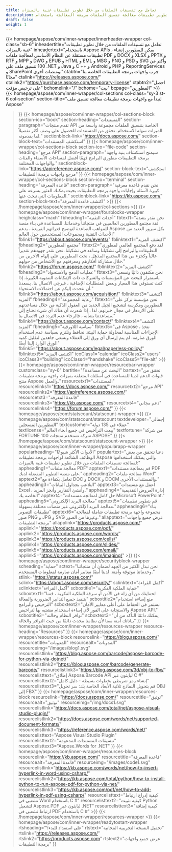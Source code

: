 ```yaml
---
title: تعامل مع تنسيقات الملفات من خلال تطوير تطبيقات غنية بالميزات
description: قم بتطوير تطبيقات معالجة تنسيق الملفات سريعة المعالجة باستخدام Aspose APIs لـ .NET و Java و C ++ و Android و PHP و ReportingServices والأنظمة الأساسية الأخرى.
draft: false
weight: 1
---
```

{{< homepage/aspose/com/inner-wrapper/innerheader-wrapper col-class="sb-6"
inheadertitle="تعامل مع تنسيقات الملفات من خلال تطوير تطبيقات غنية بالميزات"
inheadertext="باستخدام Aspose APIs ، يمكن للمطورين إنشاء تطبيقات مستقلة عن النظام الأساسي لمعالجة ملفات PDF و DOCX و XLSX و PPTX و RTF و MPP و DWG و EPUB و HTML و EML و MSG و PNG و PSD و SVG وأكثر من 100 تنسيق ملف على .NET و Java و C ++ و Android و PHP و ReportingServices و SharePoint ومنصات أخرى."
ctabtn="جرب واجهات برمجة التطبيقات الخاصة بنا مجانًا"
ctalink="https://releases.aspose.com/"
ctalink2="https://purchase.aspose.com/temporary-license"
ctabtn2="احصل على ترخيص مؤقت"
bchomelink="/"
bchome="بيت"
bcpage="المطورين" >}}
{{< homepage/aspose/com/inner-wrapper/col-sections
col-class="sy-3 st-6 col-section"
section-title="لنبدأ مع واجهات برمجة تطبيقات معالجة تنسيق ملف Aspose"
>}}
{{< homepage/aspose/com/inner-wrapper/col-sections-block section-ico="book"
section-heading="المستندات"
section-paragraph="تقدم منتجات API الخاصة بتنسيق الملفات مجموعة واسعة من الميزات سهلة الاستخدام. تحقق من المستندات للحصول على وصف أكثر تفصيلاً لما يقدمونه."
sectionblock-link="https://docs.aspose.com/"
section-block-text="استكشف المستندات"
>}}
{{< homepage/aspose/com/inner-wrapper/col-sections-block section-ico="file-code"
section-heading="مرجع API"
section-paragraph="سيمنح استكشاف بنية واجهة برمجة التطبيقات مطوري البرامج فهمًا أفضل لمساحات الأسماء والفئات والواجهات المختلفة."
sectionblock-link="https://apireference.aspose.com/"
section-block-text="استكشف مرجع واجهات برمجة التطبيقات"
>}}
{{< homepage/aspose/com/inner-wrapper/col-sections-block
section-ico="terminal"
section-heading="قاعدة المعرفة"
section-paragraph="نحن نقدم قاعدة معرفية كبيرة لأسئلة وإجابات واجهة برمجة التطبيقات بحيث يمكنك العثور بسرعة على المعلومات التي تبحث عنها."
sectionblock-link="https://kb.aspose.com/"
section-block-text="اكتشف قاعدة المعرفة" >}}
{{< /homepage/aspose/com/inner-wrapper/col-sections >}}
 {{< homepage/aspose/com/inner-wrapper/fourblocks-wrapper
 heighclass="maxh"
 fbheading1="أحداث التقنية"
 fbtext1="نحن نقدر بشدة ثقة مجتمع المطورين العالميين في منتجاتنا وخدماتنا. للمساعدة في بناء منصة للمواهب الصاعدة لتوضيح قدراتهم الفريدة ، يدعم Aspose بكل سرور العديد من الأحداث التقنية ومجموعات المستخدمين حول العالم"
 fblink1="https://about.aspose.com/events/"
 fblinktext1="اكتشف المزيد"
 fbheading2="مجتمع المطورين"
 fbtext2="لقد دفع المجتمع العالمي لمطوري التطبيقات والبرامج إلى تشكيلنا وساعد في تشكيلنا. نحن نقدر جهودهم تقديراً عالياً وكجزء من هذا المجتمع المذهل ، نحث المطورين على إلهام الآخرين من خلال مشاركة أفكارهم ومعرفتهم مع الأشخاص من حولهم."
 fblink2="https://forum.aspose.com/"
 fblinktext2="اكتشف المزيد"
 fbheading3="عمليات الدمج والاستحواذ"
 fbtext3="نحن مكتفون ذاتيًا ونسعى باستمرار للبحث عن المؤسسات والشركات ذات الإمكانات التنموية الكبيرة. إذا كنت تستوفي هذا المعيار وبعض المتطلبات الإضافية ، فيرجى الاتصال بنا. يسعدنا أن نتحدث إليكم عن احتمالات الاستحواذ."
 fblink3="https://about.aspose.com/acquisition/"
 fblinktext3="اكتشف المزيد"
 fbheading4="رعاية المجموعة"
 fbtext4="نحن مؤسسة تركز على المطورين ومكرسة لتشجيع الجيل الجديد من العقول الذكية من خلال مساعدتهم على الازدهار في مجال خبرتهم. لذا ، إذا شعرت أن هناك أي شيء تحتاج إلى مساعدتنا بشأنه ، فالرجاء عدم التردد في الاتصال بنا."
 fblink4="https://about.aspose.com/contact/"
 fblinktext4="اكتشف المزيد"
 fbheading5="سياسة اللاورقية"
 fbtext5="في Aspose ، نتخذ الإجراءات المناسبة لمحاولة حماية البيئة. نحافظ ونلتزم بسياسة عدم استخدام الورق صارمة. لم يتم إرسال أي ورق إلى العملاء ونسعى جاهدين لتقليل كمية الورق الوارد إلينا أيضًا"
 fblink5="https://about.aspose.com/legal/paperless-policy/"
 fblinktext5="اكتشف المزيد"
 icoClass1="calendar" icoClass2="users" icoClass3="building" icoClass4="handshake" icoClass5="file-alt" >}} 
 {{< homepage/aspose/com/inner-wrapper/resourcebar-wrapper customclass="sy-6"
 bartitle="البحث عن مساعدة؟"
 bartext="تحقق من قنوات الدعم لدينا للمساعدة في أسئلتك المتعلقة بميزات واجهة برمجة تطبيقات منتج Aspose والعمل."
 resourcetxt1="المستندات"
 resourcelinks1="https://docs.aspose.com/"
 resourcetxt2="مرجع API"
 resourcelinks2="https://apireference.aspose.com/"
 resourcetxt3="قاعدة المعرفة"
 resourcelinks3="https://kb.aspose.com/"
 resourcetxt4="دعم مجاني"
 resourcelinks4="https://forum.aspose.com/"
 >}}
 {{< homepage/aspose/com/statscount/statscount-wrapper >}}
{{< homepage/aspose/com/statscount/statscount
textdeveloper="إجمالي المطورين المسجلين"
textcustomer="عملاء في 135 دولة"
textlicense="بيعت التراخيص في جميع أنحاء العالم"
textfortune="من شركة FORTUNE 100 شركة تستخدم منتجات ASPOSE"
>}}
{{< /homepage/aspose/com/statscount/statscount-wrapper >}}
{{< homepage/aspose/com/inner-wrapper/popularapp-wrapper
popularheading="الأدوات الأكثر شيوعًا"
populartext="دعنا نتحقق من بعض الوظائف الشائعة لواجهات برمجة تطبيقات Aspose والتي يمكنك استخدامها لمعالجة تنسيقات الملفات من خلال تطوير تطبيقات غنية بالميزات:"
appheading1="معالجة ملفات PDF"
apptext1="قم بمعالجة مستندات PDF على منصة التطوير المفضلة لديك."
appheading2="معالجة ملفات Word"
apptext2="تعامل بكفاءة مع DOC و DOCX و DOCM والمستندات الأخرى."
appheading3="التلاعب بجداول البيانات"
apptext3="اعمل مع مستندات Excel ، وأنشئ التقارير وأنجز المزيد."
appheading4="إدارة العروض التقديمية الخاصة بك"
apptext4="حل كامل لمعالجة مستندات Microsoft PowerPoint."
appheading5="معالجة البريد الإلكتروني"
apptext5="قم بتطوير تطبيقات معالجة البريد الإلكتروني عبر منصات مختلفة بسهولة."
appheading6="بناء تطبيقات التصوير"
apptext6="مجموعة واجهة برمجة تطبيقات شاملة لمعالجة صور PNG و JPG و SVG وغيرها من الصور."
allapptext="عرض جميع واجهات برمجة التطبيقات"
allapplink="https://products.aspose.com/" applink1="https://products.aspose.com/pdf/" applink2="https://products.aspose.com/words/" applink3="https://products.aspose.com/cells/" applink4="https://products.aspose.com/slides/" applink5="https://products.aspose.com/email/" applink5="https://products.aspose.com/imaging/" >}}
{{< homepage/aspose/com/inner-wrapper/securityblock-wrapper
scheading="حماية"
sctext="نحن نبذل الكثير من الجهد لضمان أن منتجاتنا وخدماتنا موثوقة وآمنة. لدينا أيضًا معايير أمان صارمة لمعلومات المستخدم."
stlink="https://status.aspose.com/"  sclink="https://about.aspose.com/security/"
sclinktext="أكمل القراءة"
sclinktext="أكمل القراءة"
scboxtitle1="حماية الملكية الفكرية"
scboxtext1="لحمايتك من أي زلة في الأمن أو سرقة الملكية الفكرية ، قمنا بتنفيذ جميع التدابير الضرورية والفعالة"
scboxtitle2="منع إساءة استخدام الترخيص والبرامج"
scboxtext2="نستمر في الحفاظ على أعلى معايير الأمان والاستجابة على الفور لأي إساءة استخدام مشتبه بها لتراخيص Aspose API."
scboxtitle3="توافر النظام وحالته"
scboxtext3="يمكنك دائمًا التأكد من أن بياناتك آمنة معنا لأن نظامنا محدث دائمًا من حيث التوافر والحالة"
>}}
{{< homepage/aspose/com/inner-wrapper/resources-wrapper
resource-heading="Resources"
>}}
{{< homepage/aspose/com/inner-wrapper/resources-block resourcelink="https://blog.aspose.com/"
resourcetitle="المدونات"
resourcealt="المدونات"
resourceimg="/images/blog1.svg"
resourcelistlink="https://blog.aspose.com/barcode/aspose-barcode-for-python-via-dotnet/"
resourcelistlink2="https://blog.aspose.com/barcode/generate-barcode/"
resourcelistlink3="https://blog.aspose.com/3d/obj-to-fbx/"
resourcelisttext="إطلاق Aspose.Barcode API لبايثون عبر C #"
resourcelisttext2="إنشاء رمز شريطي بخطوات بسيطة - دليل كامل"
resourcelisttext3="قم بتحويل النماذج ثلاثية الأبعاد الخاصة بك: سر تحويل OBJ إلى FBX"
>}}
{{< homepage/aspose/com/inner-wrapper/resources-block
resourcelink="https://docs.aspose.com/"
resourcetitle="توثيق"
resourcealt="توثيق"
resourceimg="/img/docs1.svg"
resourcelistlink="https://docs.aspose.com/total/net/aspose-visual-studio-plugin/"
resourcelistlink2="https://docs.aspose.com/words/net/supported-document-formats/"
resourcelistlink3="https://reference.aspose.com/words/net/"
resourcelisttext="Aspose Visual Studio Plugin"
resourcelisttext2="تنسيقات المستندات المدعومة"
resourcelisttext3="Aspose.Words for .NET"
>}}
{{< homepage/aspose/com/inner-wrapper/resources-block
resourcelink="https://kb.aspose.com/"
resourcetitle="قاعدة المعرفة"
resourcealt="قاعدة المعرفة"
resourceimg="/images/code1.svg"
resourcelistlink="https://kb.aspose.com/words/net/how-to-insert-hyperlink-in-word-using-csharp/"
resourcelistlink2="https://kb.aspose.com/total/python/how-to-install-python-to-run-aspose-pdf-for-python-via-net/"
resourcelistlink3="https://kb.aspose.com/pdf/net/how-to-add-hyperlink-in-pdf-using-csharp/"
resourcelisttext="كيفية إدراج ارتباط تشعبي في Word باستخدام C #"
resourcelisttext2="كيفية تثبيت Python لتشغيل Aspose.PDF لبايثون عبر .NET"
resourcelisttext3="كيفية إضافة ارتباط تشعبي في PDF باستخدام C #" >}}
{{< /homepage/aspose/com/inner-wrapper/resources-wrapper >}}
{{< homepage/aspose/com/inner-wrapper/readytostart-wrapper
rtsheading="على استعداد للبدء؟"
rtstext="تحميل النسخة التجريبية المجانية"
rtslink="https://releases.aspose.com/"
rtslink2="https://products.aspose.com"
rtstext2="عرض جميع واجهات برمجة التطبيقات"
>}}
